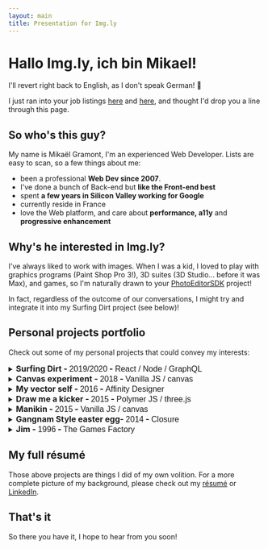 ```yaml
---
layout: main
title: Presentation for Img.ly 
---
```


<style>
.projects {
  list-style: none;
  margin: 0;
  padding: 0;
}
.project-title {
  display: inline;
  font-size: 16px;
}
.project-title:hover {
  cursor: pointer;
}
.project-date, .tools {
  font-family: Muli, sans-serif;
  font-weight: normal;
}
</style>

# Hallo Img.ly, ich bin Mikael!

I'll revert right back to English, as I don't speak German! 😬

I just ran into your job listings [here](https://imgly.orgos.io/senior-software-engineer-200519) and
[here](https://imgly.orgos.io/senior-frontend-developer-200324), and thought I'd drop you a line through this page.

## So who's this guy?
My name is Mikaël Gramont, I'm an experienced Web Developer. Lists are easy to scan, so a few things about me:
- been a professional **Web Dev since 2007**.
- I've done a bunch of Back-end but **like the Front-end best**
- spent **a few years in Silicon Valley working for Google**
- currently reside in France
- love the Web platform, and care about **performance, a11y** and **progressive enhancement**  

## Why's he interested in Img.ly?
I've always liked to work with images. When I was a kid, I loved to play with graphics programs (Paint Shop Pro 3!),
3D suites (3D Studio... before it was Max), and games, so I'm naturally drawn to your
[PhotoEditorSDK](https://photoeditorsdk.com) project!

In fact, regardless of the outcome of our conversations, I might try and integrate it into my Surfing Dirt project
(see below)!

## Personal projects portfolio
Check out some of my personal projects that could convey my interests:
<ul class="projects">
  <li>
    <details>
      <summary><h2 class="project-title">Surfing Dirt - <span class="project-date">2019/2020</span> - <span class="tools">React / Node / GraphQL</span></h2></summary>
      {% include projects/surfingdirt.html %}
    </details>
  </li>
  <li>
    <details>
      <summary><h2 class="project-title">Canvas experiment - <span class="project-date">2018</span> - <span class="tools">Vanilla JS / canvas</span></h2></summary>
      {% include projects/logo-research.html %}
    </details>
  </li>
  <li>
    <details>
      <summary><h2 class="project-title">My vector self - <span class="project-date">2016</span> - <span class="tools">Affinity Designer</span></h2></summary>
      {% include projects/vector-me.html %}
    </details>
  </li>
  <li>
    <details>
      <summary><h2 class="project-title">Draw me a kicker - <span class="project-date">2015</span> - <span class="tools">Polymer JS / three.js</span></h2></summary>
      {% include projects/draw-me-a-kicker.html %}
    </details>
  </li>
  <li>
    <details>
      <summary><h2 class="project-title">Manikin - <span class="project-date">2015</span> - <span class="tools">Vanilla JS / canvas</span></h2></summary>
      {% include projects/manikin.html %}
    </details>
  </li>
  <li>
    <details>
      <summary><h2 class="project-title">Gangnam Style easter egg- <span class="project-date">2014</span> - <span class="tools">Closure</span></h2></summary>
      {% include projects/gangnam-style.html %}
    </details>
  </li>
  <li>
    <details>
      <summary><h2 class="project-title">Jim - <span class="project-date">1996</span> - <span class="tools">The Games Factory</span></h2></summary>
      {% include projects/jim.html %}
    </details>
  </li>
</ul>

## My full résumé
Those above projects are things I did of my own volition. For a more complete picture of my background, please check out
 my [résumé](/resume) or [LinkedIn](https://www.linkedin.com/in/mikaelgramont).
 
## That's it
So there you have it, I hope to hear from you soon! 
